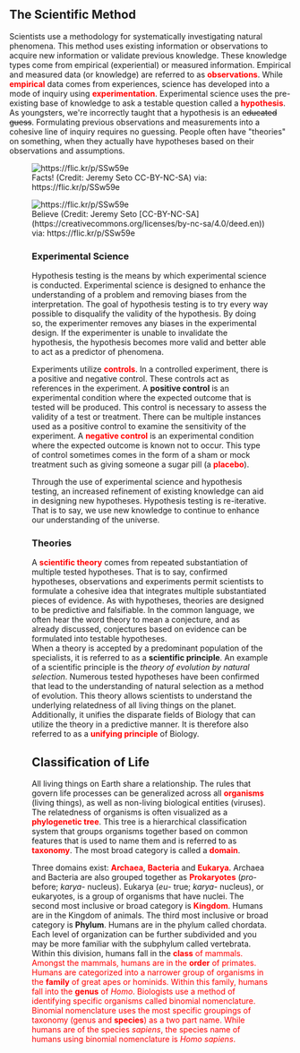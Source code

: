 ## **The Scientific Method**

Scientists use a methodology for systematically investigating natural phenomena. This method uses existing information or observations to acquire new information or validate previous knowledge. These knowledge types come from empirical (experiential) or measured information. Empirical and measured data (or knowledge) are referred to as  <span style="color:red;">**observations**</span>. While  <span style="color:red;">**empirical**</span> data comes from experiences, science has developed into a mode of inquiry using <span style="color:red;">**experimentation**</span>. Experimental science uses the pre-existing base of knowledge to ask a testable question called a  <span style="color:red;">**hypothesis**</span>. As youngsters, we're incorrectly taught that a hypothesis is an ~~educated guess~~. Formulating previous observations and measurements into a cohesive line of inquiry requires no guessing. People often have "theories" on something, when they actually have hypotheses based on their observations and assumptions.
<figure><img src="https://farm3.staticflickr.com/2876/33389530493_8b57026e71.jpg" alt="https://flic.kr/p/SSw59e"><figcaption>Facts! (Credit: Jeremy Seto CC-BY-NC-SA) via: https://flic.kr/p/SSw59e</figcaption></figure>
<figure><img src="https://flic.kr/p/TVujMZ]](https://farm3.staticflickr.com/2856/34079495811_bf378740a8.jpg)" alt="https://flic.kr/p/SSw59e"><figcaption>Believe (Credit: Jeremy Seto [CC-BY-NC-SA](https://creativecommons.org/licenses/by-nc-sa/4.0/deed.en)) via: https://flic.kr/p/SSw59e</figcaption>

### **Experimental Science**

Hypothesis testing is the means by which experimental science is conducted. Experimental science is designed to enhance the understanding of a problem and removing biases from the interpretation. The goal of hypothesis testing is to try every way possible to disqualify the validity of the hypothesis. By doing so, the experimenter removes any biases in the experimental design. If the experimenter is unable to invalidate the hypothesis, the hypothesis becomes more valid and better able to act as a predictor of phenomena.

Experiments utilize  <span style="color:red;">**controls**</span>. In a controlled experiment, there is a positive and negative control. These controls act as references in the experiment. A **positive control** is an experimental condition where the expected outcome that is tested will be produced. This control is necessary to assess the validity of a test or treatment. There can be multiple instances used as a positive control to examine the sensitivity of the experiment. A  <span style="color:red;">**negative control**</span> is an experimental condition where the expected outcome is known not to occur. This type of control sometimes comes in the form of a sham or mock treatment such as giving someone a sugar pill (a  <span style="color:red;">**placebo**</span>).

Through the use of experimental science and hypothesis testing, an increased refinement of existing knowledge can aid in designing new hypotheses. Hypothesis testing is re-iterative. That is to say, we use new knowledge to continue to enhance our understanding of the universe.

### **Theories**

A  <span style="color:red;">**scientific theory**</span> comes from repeated substantiation of multiple tested hypotheses. That is to say, confirmed hypotheses, observations and experiments permit scientists to formulate a cohesive idea that integrates multiple substantiated pieces of evidence. As with hypotheses, theories are designed to be predictive and falsifiable. In the common language, we often hear the word theory to mean a conjecture, and as already discussed, conjectures based on evidence can be formulated into testable hypotheses.  
When a theory is accepted by a predominant population of the specialists, it is referred to as a **scientific principle**. An example of a scientific principle is the *theory of evolution by natural selection*. Numerous tested hypotheses have been confirmed that lead to the understanding of natural selection as a method of evolution. This theory allows scientists to understand the underlying relatedness of all living things on the planet. Additionally, it unifies the disparate fields of Biology that can utilize the theory in a predictive manner. It is therefore also referred to as a  <span style="color:red;">**unifying principle**</span> of Biology.

## **Classification of Life**

All living things on Earth share a relationship. The rules that govern life processes can be generalized across all  <span style="color:red;">**organisms**</span> (living things), as well as non-living biological entities (viruses). The relatedness of organisms is often visualized as a  <span style="color:red;">**phylogenetic tree**</span>. This tree is a hierarchical classification system that groups organisms together based on common features that is used to name them and is referred to as  <span style="color:red;">**taxonomy**</span>. The most broad category is called a  <span style="color:red;">**domain**</span>.

Three domains exist:  <span style="color:red;">**Archaea**</span>,  <span style="color:red;">**Bacteria**</span> and  <span style="color:red;">**Eukarya**</span>. Archaea and Bacteria are also grouped together as <span style="color:red;">**Prokaryotes**</span> (*pro*\- before; *karya*\- nucleus). Eukarya (*eu*\- true; *karya*\- nucleus), or eukaryotes, is a group of organisms that have nuclei. The second most inclusive or broad category is  <span style="color:red;">**Kingdom**</span>. Humans are in the Kingdom of animals. The third most inclusive or broad category is **Phylum**. Humans are in the phylum called chordata. Each level of organization can be further subdivided and you may be more familiar with the subphylum called vertebrata. Within this division, humans fall in the  <span style="color:red;">**class** of mammals. Amongst the mammals, humans are in the  <span style="color:red;">**order** of primates. Humans are categorized into a narrower group of organisms in the  <span style="color:red;">**family**</span> of great apes or hominids. Within this family, humans fall into the  <span style="color:red;">**genus**</span> of *Homo*. Biologists use a method of identifying specific organisms called binomial nomenclature. Binomial nomenclature uses the most specific groupings of taxonomy (genus and  <span style="color:red;">**species**</span>) as a two part name. While humans are of the species *sapiens*, the species name of humans using binomial nomenclature is *Homo sapiens*.  
   
